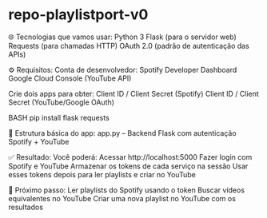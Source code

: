 # repo-playlistport-v0

🌐 Tecnologias que vamos usar:
Python 3
Flask (para o servidor web)
Requests (para chamadas HTTP)
OAuth 2.0 (padrão de autenticação das APIs)

⚙️ Requisitos:
Conta de desenvolvedor:
Spotify Developer Dashboard
Google Cloud Console (YouTube API)

Crie dois apps para obter:
Client ID / Client Secret (Spotify)
Client ID / Client Secret (YouTube/Google OAuth)

BASH
pip install flask requests

🧪 Estrutura básica do app:
app.py – Backend Flask com autenticação Spotify + YouTube

✅ Resultado:
Você poderá:
Acessar http://localhost:5000
Fazer login com Spotify e YouTube
Armazenar os tokens de cada serviço na sessão
Usar esses tokens depois para ler playlists e criar no YouTube

🚀 Próximo passo:
Ler playlists do Spotify usando o token
Buscar vídeos equivalentes no YouTube
Criar uma nova playlist no YouTube com os resultados

